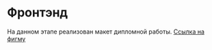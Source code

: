 # Фронтэнд 

На данном этапе реализован макет дипломной работы. 
[Ссылка на фигму](https://drive.google.com/drive/folders/1r3JmJdHBTt9biYNLUH9DH1EUm1E2MLpe?usp=sharing)